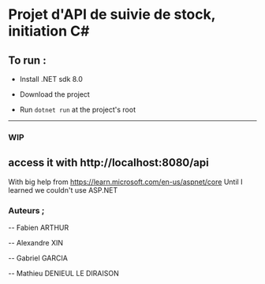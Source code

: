 # Projet d'API de suivie de stock, initiation C#

## To run :

- Install .NET sdk 8.0

- Download the project

- Run `dotnet run` at the project's root

---
### WIP
access it with http://localhost:8080/api
---


With big help from https://learn.microsoft.com/en-us/aspnet/core
Until I learned we couldn't use ASP.NET
  

### Auteurs ;

-- Fabien ARTHUR

-- Alexandre XIN

-- Gabriel GARCIA

-- Mathieu DENIEUL LE DIRAISON
